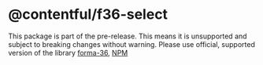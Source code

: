 # @contentful/f36-select

This package is part of the pre-release. This means it is unsupported and subject to breaking changes without warning.
Please use official, supported version of the library [forma-36](https://github.com/contentful/forma-36/tree/master/packages/forma-36-react-components), [NPM](https://www.npmjs.com/package/@contentful/forma-36-react-components)
